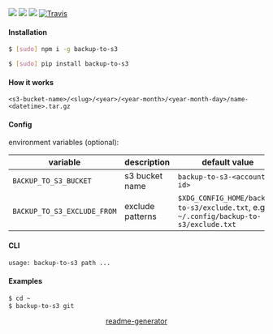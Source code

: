 <!--
https://pypi.org/project/readme-generator/
-->

[![](https://img.shields.io/badge/OS-Unix-blue.svg?longCache=True)]()
[![](https://img.shields.io/pypi/v/backup-to-s3.svg?maxAge=3600)](https://pypi.org/project/backup-to-s3/)
[![](https://img.shields.io/npm/v/backup-to-s3.svg?maxAge=3600)](https://www.npmjs.com/package/backup-to-s3)
[![Travis](https://api.travis-ci.org/looking-for-a-job/backup-to-s3.svg?branch=master)](https://travis-ci.org/looking-for-a-job/backup-to-s3/)

#### Installation
```bash
$ [sudo] npm i -g backup-to-s3
```
```bash
$ [sudo] pip install backup-to-s3
```

#### How it works
```
<s3-bucket-name>/<slug>/<year>/<year-month>/<year-month-day>/name-<datetime>.tar.gz
```

#### Config
environment variables (optional):

variable|description|default value
-|-|-
`BACKUP_TO_S3_BUCKET`|s3 bucket name| `backup-to-s3-<account-id>`
`BACKUP_TO_S3_EXCLUDE_FROM`|exclude patterns|`$XDG_CONFIG_HOME/backup-to-s3/exclude.txt`, e.g. `~/.config/backup-to-s3/exclude.txt`

#### CLI
```bash
usage: backup-to-s3 path ...
```

#### Examples
```bash
$ cd ~
$ backup-to-s3 git
```

<p align="center">
    <a href="https://pypi.org/project/readme-generator/">readme-generator</a>
</p>